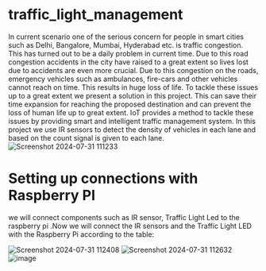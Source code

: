 # traffic_light_management
In current scenario one of the serious concern
for people in smart cities such as Delhi, Bangalore, Mumbai,
Hyderabad etc. is traffic congestion. This has turned out to be
a daily problem in current time. Due to this road congestion
accidents in the city have raised to a great extent so lives
lost due to accidents are even more crucial. Due to this
congestion on the roads, emergency vehicles such as
ambulances, fire-cars and other vehicles cannot reach on time.
This results in huge loss of life. To tackle these issues up to a
great extent we present a solution in this project.  This can
save their time expansion for reaching the proposed
destination and can prevent the loss of human life up to great
extent. IoT provides a method to tackle these issues by
providing smart and intelligent traffic management system. 
In this project we use IR sensors to detect the density of
vehicles in each lane and based on the count signal is given to each lane.
![Screenshot 2024-07-31 111233](https://github.com/user-attachments/assets/7e984097-5990-42c9-9c42-347d3912ae12)

# Setting up connections with Raspberry PI
we will connect components such as IR sensor, Traffic Light Led to the raspberry pi .Now we will connect the IR sensors and the Traffic Light LED with the Raspberry Pi according to the table:

![Screenshot 2024-07-31 112408](https://github.com/user-attachments/assets/62244430-82a0-4da4-bcb5-20fa074640b0)
![Screenshot 2024-07-31 112632](https://github.com/user-attachments/assets/26ff91e8-be79-4c6a-af23-51e2e077ef7b)
![image](https://github.com/user-attachments/assets/a611318f-1db4-4c4f-b243-34369496b7ef)

